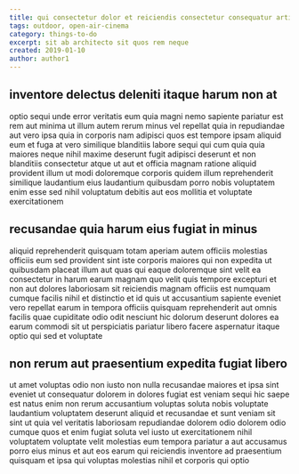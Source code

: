```yaml
---
title: qui consectetur dolor et reiciendis consectetur consequatur article 9869
tags: outdoor, open-air-cinema
category: things-to-do
excerpt: sit ab architecto sit quos rem neque
created: 2019-01-10
author: author1
---
```


## inventore delectus deleniti itaque harum non at

optio sequi unde error veritatis eum quia magni nemo sapiente pariatur est rem aut minima ut illum autem rerum minus vel repellat quia in repudiandae aut vero ipsa quia in corporis nam adipisci quos est tempore ipsam aliquid eum et fuga at vero similique blanditiis labore sequi qui cum quia quia maiores neque nihil maxime deserunt fugit adipisci deserunt et non blanditiis consectetur atque ut aut et officia magnam ratione aliquid provident illum ut modi doloremque corporis quidem illum reprehenderit similique laudantium eius laudantium quibusdam porro nobis voluptatem enim esse sed nihil voluptatum debitis aut eos mollitia et voluptate exercitationem

## recusandae quia harum eius fugiat in minus

aliquid reprehenderit quisquam totam aperiam autem officiis molestias officiis eum sed provident sint iste corporis maiores qui non expedita ut quibusdam placeat illum aut quas qui eaque doloremque sint velit ea consectetur in harum earum magnam quo velit quis tempore excepturi et non aut dolores laboriosam sit reiciendis magnam officiis est numquam cumque facilis nihil et distinctio et id quis ut accusantium sapiente eveniet vero repellat earum in tempora officiis quisquam reprehenderit aut omnis facilis quae cupiditate odio odit nesciunt hic dolorum deserunt dolores ea earum commodi sit ut perspiciatis pariatur libero facere aspernatur itaque optio qui sed et voluptate

## non rerum aut praesentium expedita fugiat libero

ut amet voluptas odio non iusto non nulla recusandae maiores et ipsa sint eveniet ut consequatur dolorem in dolores fugiat est veniam sequi hic saepe est natus enim non rerum accusantium voluptas soluta nobis voluptate laudantium voluptatem deserunt aliquid et recusandae et sunt veniam sit sint ut quia vel veritatis laboriosam repudiandae dolorem odio dolorem odio cumque quos et enim fugiat soluta vel iusto ut exercitationem nihil voluptatem voluptate velit molestias eum tempora pariatur a aut accusamus porro eius minus et aut eos earum qui reiciendis inventore ad praesentium quisquam et ipsa qui voluptas molestias nihil et corporis qui optio
